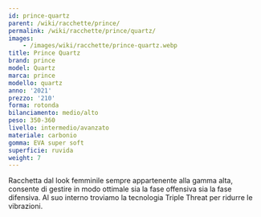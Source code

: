 ```yaml
---
id: prince-quartz
parent: /wiki/racchette/prince/
permalink: /wiki/racchette/prince/quartz/
images:
    - /images/wiki/racchette/prince-quartz.webp
title: Prince Quartz
brand: prince
model: Quartz
marca: prince
modello: quartz
anno: '2021'
prezzo: '210'
forma: rotonda
bilanciamento: medio/alto
peso: 350-360
livello: intermedio/avanzato
materiale: carbonio
gomma: EVA super soft
superficie: ruvida
weight: 7
---
```

Racchetta dal look femminile sempre appartenente alla gamma alta, consente di gestire in modo ottimale sia la fase offensiva sia la fase difensiva. Al suo interno troviamo la tecnologia Triple Threat per ridurre le vibrazioni.